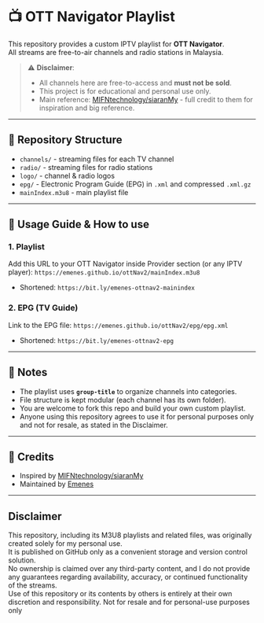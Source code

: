 # 📺 OTT Navigator Playlist

This repository provides a custom IPTV playlist for **OTT Navigator**.  
All streams are free-to-air channels and radio stations in Malaysia.  

> ⚠️ **Disclaimer**:  
> - All channels here are free-to-access and **must not be sold**.  
> - This project is for educational and personal use only.  
> - Main reference: [MIFNtechnology/siaranMy](https://github.com/MIFNtechnology/siaranMy) - full credit to them for inspiration and big reference.

---

## 📂 Repository Structure
- `channels/` - streaming files for each TV channel  
- `radio/` - streaming files for radio stations  
- `logo/` - channel & radio logos  
- `epg/` - Electronic Program Guide (EPG) in `.xml` and compressed `.xml.gz`  
- `mainIndex.m3u8` - main playlist file  

---

## 🚀 Usage Guide & How to use

### 1. Playlist
Add this URL to your OTT Navigator inside Provider section (or any IPTV player):
`https://emenes.github.io/ottNav2/mainIndex.m3u8`
- Shortened: `https://bit.ly/emenes-ottnav2-mainindex`

### 2. EPG (TV Guide)
Link to the EPG file:
`https://emenes.github.io/ottNav2/epg/epg.xml`
- Shortened: `https://bit.ly/emenes-ottnav2-epg`



---

## 📌 Notes
- The playlist uses **`group-title`** to organize channels into categories.  
- File structure is kept modular (each channel has its own folder).  
- You are welcome to fork this repo and build your own custom playlist.  
- Anyone using this repository agrees to use it for personal purposes only and not for resale, as stated in the Disclaimer.  

---

## 📝 Credits
- Inspired by [MIFNtechnology/siaranMy](https://github.com/MIFNtechnology/siaranMy)  
- Maintained by [Emenes](https://github.com/emenes)  

---

## Disclaimer
This repository, including its M3U8 playlists and related files, was originally created solely for my personal use.  
It is published on GitHub only as a convenient storage and version control solution.  
No ownership is claimed over any third-party content, and I do not provide any guarantees regarding availability, accuracy, or continued functionality of the streams.  
Use of this repository or its contents by others is entirely at their own discretion and responsibility.
Not for resale and for personal-use purposes only
